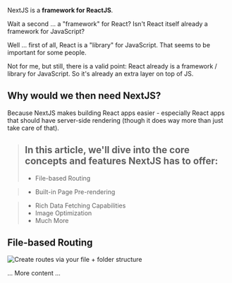NextJS is a **framework for ReactJS**.

Wait a second ... a "framework" for React? Isn't React itself already a framework for JavaScript?

Well ... first of all, React is a "library" for JavaScript. That seems to be important for some people.

Not for me, but still, there is a valid point: React already is a framework / library for JavaScript. So it's already an extra layer on top of JS.

## Why would we then need NextJS?

Because NextJS makes building React apps easier - especially React apps that should have server-side rendering (though it does way more than just take care of that).

> ## In this article, we'll dive into the core concepts and features NextJS has to offer:
>
> - File-based Routing

> - Built-in Page Pre-rendering

> - Rich Data Fetching Capabilities
> - Image Optimization
> - Much More

## File-based Routing

![Create routes via your file + folder structure](nextjs-file-based-routing.png)

... More content ...
